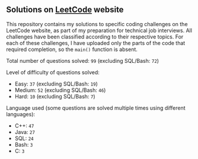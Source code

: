 ## Solutions on [LeetCode](https://leetcode.com/) website

This repository contains my solutions to specific coding challenges on the LeetCode website, as part of my preparation for technical job interviews. All challenges have been classified according to their respective topics. For each of these challenges, I have uploaded only the parts of the code that required completion, so the `main()` function is absent.

Total number of questions solved: `99` (excluding SQL/Bash: `72`)

Level of difficulty of questions solved:
* Easy: `37` (excluding SQL/Bash: `19`)
* Medium: `52` (excluding SQL/Bash: `46`)
* Hard: `10` (excluding SQL/Bash: `7`)

Language used (some questions are solved multiple times using different languages):
* C++: `47`
* Java: `27`
* SQL: `24`
* Bash: `3`
* C: `3`
